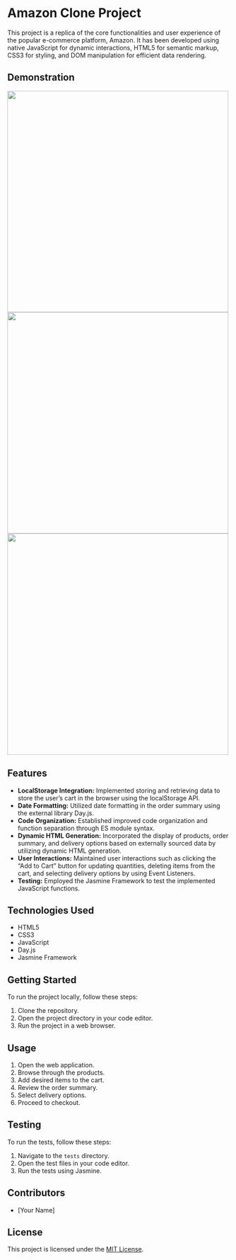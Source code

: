 # Amazon Clone Project

This project is a replica of the core functionalities and user experience of the popular e-commerce platform, Amazon. It has been developed using native JavaScript for dynamic interactions, HTML5 for semantic markup, CSS3 for styling, and DOM manipulation for efficient data rendering.

## Demonstration
<img src="https://github.com/asapbarboskin/amazon-clone/assets/108778975/380e4d4c-9359-4125-81cb-500582be26c4" width="500">
<img src="https://github.com/asapbarboskin/amazon-clone/assets/108778975/e3e01bb6-7868-4926-9d15-bdfaec30547c" width="500">
<img src="https://github.com/asapbarboskin/amazon-clone/assets/108778975/010f148c-0348-4966-8254-b2a6ebbc0ebd" width="500">

## Features

- **LocalStorage Integration:** Implemented storing and retrieving data to store the user’s cart in the browser using the localStorage API.
- **Date Formatting:** Utilized date formatting in the order summary using the external library Day.js.
- **Code Organization:** Established improved code organization and function separation through ES module syntax.
- **Dynamic HTML Generation:** Incorporated the display of products, order summary, and delivery options based on externally sourced data by utilizing dynamic HTML generation.
- **User Interactions:** Maintained user interactions such as clicking the “Add to Cart” button for updating quantities, deleting items from the cart, and selecting delivery options by using Event Listeners.
- **Testing:** Employed the Jasmine Framework to test the implemented JavaScript functions.

## Technologies Used

- HTML5
- CSS3
- JavaScript
- Day.js
- Jasmine Framework

## Getting Started

To run the project locally, follow these steps:

1. Clone the repository.
2. Open the project directory in your code editor.
3. Run the project in a web browser.

## Usage

1. Open the web application.
2. Browse through the products.
3. Add desired items to the cart.
4. Review the order summary.
5. Select delivery options.
6. Proceed to checkout.

## Testing

To run the tests, follow these steps:

1. Navigate to the `tests` directory.
2. Open the test files in your code editor.
3. Run the tests using Jasmine.

## Contributors

- [Your Name]

## License

This project is licensed under the [MIT License](LICENSE).
